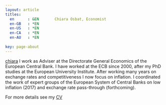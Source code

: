 ```yaml
---
layout: article
titles:
  en      : &EN       Chiara Osbat, Economist
  en-GB   : *EN
  en-US   : *EN
  en-CA   : *EN
  en-AU   : *EN
  
key: page-about
---
```


[chiara](/assets/cropped.jpg)
I work as Adviser at the Directorate General Economics of the European Central Bank. I have worked at the ECB since 2000, after my PhD studies at the European University Institute. 
After working many years on exchange rates and competitiveness I now focus on inflation. I coordinated the work of expert groups of the European System of Central Banks on low inflation (2017) and exchange rate pass-through (forthcoming). 


For more details see my [CV](/assets/CV.pdf)

